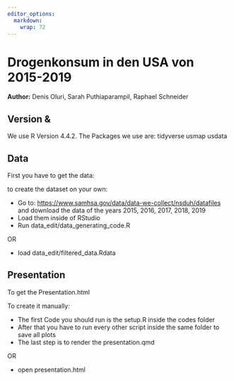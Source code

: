 ```yaml
---
editor_options: 
  markdown: 
    wrap: 72
---
```


# Drogenkonsum in den USA von 2015-2019

**Author:** Denis Oluri, Sarah Puthiaparampil, Raphael Schneider

## Version & 

We use R Version 4.4.2. The Packages we use are: tidyverse usmap usdata

## Data

First you have to get the data:

to create the dataset on your own:

-   Go to: <https://www.samhsa.gov/data/data-we-collect/nsduh/datafiles>
    and download the data of the years 2015, 2016, 2017, 2018, 2019
-   Load them inside of RStudio
-   Run data_edit/data_generating_code.R

OR

-   load data_edit/filtered_data.Rdata

## Presentation

To get the Presentation.html

To create it manually:

-   The first Code you should run is the setup.R inside the codes folder
-   After that you have to run every other script inside the same folder
    to save all plots
-   The last step is to render the presentation.qmd

OR

-   open presentation.html
